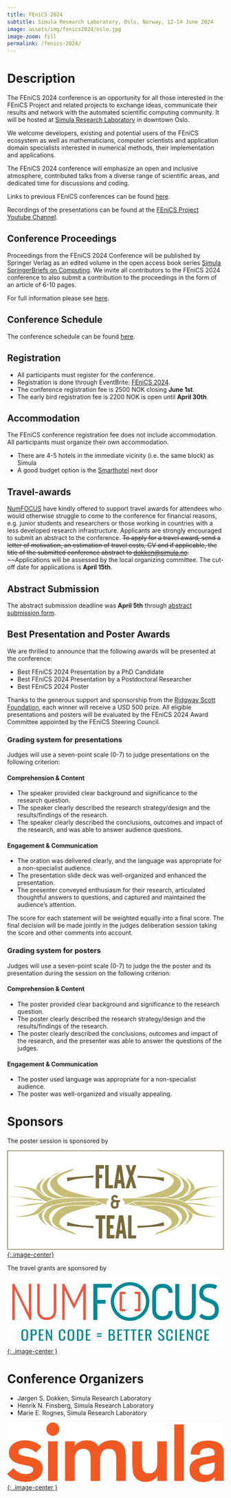 ```yaml
---
title: FEniCS 2024
subtitle: Simula Research Laboratory, Oslo, Norway, 12-14 June 2024
image: assets/img/fenics2024/oslo.jpg
image-zoom: fill
permalink: /fenics-2024/
---
```


# Description

The FEniCS 2024 conference is an opportunity for all those interested in
the FEniCS Project and related projects to exchange ideas, communicate
their results and network with the automated scientific computing
community. It will be hosted at [Simula Research Laboratory](https://www.simula.no/) in downtown Oslo.

We welcome developers, existing and potential users of the
FEniCS ecosystem as well as mathematicians, computer scientists and
application domain specialists interested in numerical methods, their
implementation and applications.

The FEniCS 2024 conference will emphasize an open and inclusive
atmosphere, contributed talks from a diverse range of scientific areas,
and dedicated time for discussions and coding.

Links to previous FEniCS conferences can be found [here](index.md).

Recordings of the presentations can be found at the [FEniCS Project Youtube Channel](https://www.youtube.com/@FEniCS-Project/).

## Conference Proceedings

Proceedings from the FEniCS 2024 Conference will be published by Springer
Verlag as an edited volume in the open access book series [Simula
SpringerBriefs on Computing](https://www.springer.com/series/13548). We invite
all contributors to the FEniCS 2024 conference to also submit a contribution to
the proceedings in the form of an article of 6-10 pages.

For full information please see [here](pages_2024/proceedings.md).

## Conference Schedule

The conference schedule can be found [here](pages_2024/schedule.md).

## Registration

- All participants must register for the conference.
- Registration is done through EventBrite: [FEniCS 2024](https://www.eventbrite.com/e/fenics-2024-conference-tickets-828292764957]).
- The conference registration fee is 2500 NOK closing **June 1st**.
- The early bird registration fee is 2200 NOK is open until **April 30th**.

## Accommodation

The FEniCS conference registration fee does not include accommodation.
All participants must organize their own accommodation.

- There are 4-5 hotels in the immediate vicinity (i.e. the same block) as Simula
- A good budget option is the [Smarthotel](https://smarthotel.no/no/oslo) next door

## Travel-awards

[NumFOCUS](https://www.numfocus.org/) have kindly offered to support travel awards for attendees who would otherwise struggle to come to the conference for financial reasons, e.g. junior students and researchers or those working in countries with a less developed research infrastructure.
Applicants are strongly encouraged to submit an abstract to the conference.
~~To apply for a travel award, send a letter of motivation, an estimation of travel costs, CV and if applicable, the title of the submitted conference abstract to <a href="mailto:dokken@simula.no">dokken@simula.no</a>.~~
~~Applications will be assessed by the local organizing committee. The cut-off date for applications is **April 15th**.

## Abstract Submission

The abstract submission deadline was **April 5th** through [abstract submission form](pages_2024/registration_form.md).

## Best Presentation and Poster Awards

We are thrilled to announce that the following awards will be presented at the conference:

- Best FEniCS 2024 Presentation by a PhD Candidate
- Best FEniCS 2024 Presentation by a Postdoctoral Researcher
- Best FEniCS 2024 Poster

Thanks to the generous support and sponsorship from the [Ridgway Scott Foundation](https://people.cs.uchicago.edu/~ridg/prizes/prizes.html), each winner will receive a USD 500 prize.
All eligible presentations and posters will be evaluated by the FEniCS 2024 Award Committee appointed by the FEniCS Steering Council.

### Grading system for presentations

Judges will use a seven-point scale (0-7) to judge presentations on the following criterion:

#### Comprehension & Content

- The speaker provided clear background and significance to the research question.
- The speaker clearly described the research strategy/design and the results/findings of the research.
- The speaker clearly described the conclusions, outcomes and impact of the research, and was able to answer audience questions.

#### Engagement & Communication

- The oration was delivered clearly, and the language was appropriate for a non-specialist audience.
- The presentation slide deck was well-organized and enhanced the presentation.
- The presenter conveyed enthusiasm for their research, articulated thoughtful answers to questions, and captured and maintained the audience’s attention.

The score for each statement will be weighted equally into a final score. The final decision will be made jointly in the judges deliberation session taking the score and other comments into account.

### Grading system for posters

Judges will use a seven-point scale (0-7) to judge the the poster and its presentation during the session on the following criterion:

#### Comprehension & Content

- The poster provided clear background and significance to the research question.
- The poster clearly described the research strategy/design and the results/findings of the research.
- The poster clearly described the conclusions, outcomes and impact of the research, and the presenter was able to answer the questions of the judges.

#### Engagement & Communication

- The poster used language was appropriate for a non-specialist audience.
- The poster was well-organized and visually appealing.

# Sponsors

The poster session is sponsored by

[![Flax & Teal](/assets/img/flax.png){:.image-center}](https://flaxandteal.co.uk/)

The travel grants are sponsored by

[![NumFOCUS](/assets/img/numfocus.png){: .image-center }](https://www.numfocus.org/)

# Conference Organizers

- Jørgen S. Dokken, Simula Research Laboratory
- Henrik N. Finsberg, Simula Research Laboratory
- Marie E. Rognes, Simula Research Laboratory

[![Simula](/assets/img/fenics2024/simula.png){: .image-center }](https://www.simula.no/)
